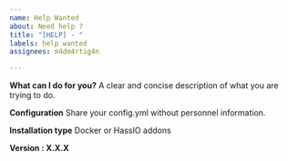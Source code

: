 ```yaml
---
name: Help Wanted
about: Need help ?
title: "[HELP] - "
labels: help wanted
assignees: m4dm4rtig4n

---
```


**What can I do for you?**
A clear and concise description of what you are trying to do.

**Configuration**
Share your config.yml without personnel information.

**Installation type**
Docker or HassIO addons

**Version : X.X.X**
